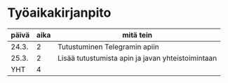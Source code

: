 # Työaikakirjanpito

|päivä|aika|mitä tein|
|-----|----|---------|
|24.3.|2|Tutustuminen Telegramin apiin|
|25.3.|2|Lisää tutustumista apin ja javan yhteistoimintaan|
|YHT|4||
